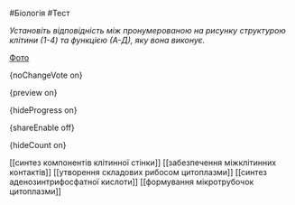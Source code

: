 #Біологія #Тест

*Установіть відповідність між пронумерованою на рисунку структурою клітини (1-4) та функцією (А-Д), яку вона виконує.*

[Фото](https://zno.osvita.ua//doc/images/znotest/98/9869/42.jpg)

{noChangeVote on}

{preview on}

{hideProgress on}

{shareEnable off}

{hideCount on}

[[синтез компонентів клітинної стінки]]
[[забезпечення міжклітинних контактів]]
[[утворення складових рибосом цитоплазми]]
[[синтез аденозинтрифосфатної кислоти]]
[[формування мікротрубочок цитоплазми]]
